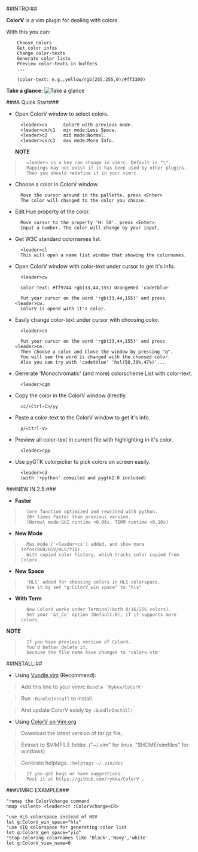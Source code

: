 
##INTRO:##

**ColorV** is a vim plugin for dealing with colors.
 
With this you can:

        Choose colors 
        Get color infos
        Change color-texts
        Generate color lists
        Preview color-texts in buffers
        ...
        
        (color-text: e.g.,yellow/rgb(255,255,0)/#ff3300)

**Take a glance:** ![Take a glance](http://i51.tinypic.com/dm4j89.png)
    
###A Quick Start###

* Open ColorV window to select colors. 

        <leader>cv      ColorV with previous mode.
        <leader>cm/c1   min mode:Less Space.
        <leader>c2      mid mode:Normal.
        <leader>cx/c3   max mode:More Info.

  **NOTE** 

>       <leader> is a key can change in vimrc. Default is "\".
>       Mappings may not exist if it has been used by other plugins.
>       Then you should redefine it in your vimrc.

* Choose a color in ColorV window.

        Move the cursor around in the pallette. press <Enter>
        The color will changed to the color you choose.

* Edit Hue property of the color.

        Move cursor to the property 'H: 50'. press <Enter>.
        Input a number. The color will change by your input.

* Get W3C standard colornames list.
 
        <leader>cl
        This will open a name list window that showing the colornames.

* Open ColorV window with color-text under cursor to get it's info.

        <leader>cw

        Color-Text: #ff9744 rgb(33,44,155) OrangeRed 'cadetblue'

        Put your cursor on the word 'rgb(33,44,155)' and press <leader>cw.
        ColorV is opend with it's color.

* Easily change color-text under cursor with choosing color.
 
        <leader>ce

        Put your cursor on the word 'rgb(33,44,155)' and press <leader>ce.
        Then choose a color and Close the window by pressing "q". 
        You will see the word is changed with the choosed color.
        Also you can try with 'cadetblue' 'hsl(50,30%,47%)'...

* Generate 'Monochromatic' (and more) colorscheme List with color-text.
 
        <leader>cgm

* Copy the color in the ColorV window directly.

        cc/<Ctrl-C>/yy

* Paste a color-text to the ColorV window to get it's info.

        p/<Ctrl-V>

* Preview all color-text in current file with highlighting in it's color.

        <leader>cpp

* Use pyGTK colorpicker to pick colors on screen easily.
 
        <leader>cd
        (with '+python' compiled and pygtk2.0 included)

###NEW IN 2.5:###
+ **Faster**

>       Core function optimized and rewrited with python.
>       10+ times Faster than previous version.
>       (Normal mode:GUI runtime <0.06s, TERM runtime <0.10s)

+ **New Mode**

>       Max mode ('<leader>cx') added, and show more infos(RGB/HSV/HLS/YIQ).
>       With copied color history, which tracks color copied from ColorV.

+ **New Space**

>       'HLS' added for choosing colors in HLS colorspace.
>       Use it by set "g:ColorV_win_space" to "hls"
 
+ **With Term**

>       Now ColorV works under Terminal(both 8/16/256 colors).   
>       Set your '&t_Co' option (Default:8), if it supports more colors.
 

  **NOTE** 

>       If you have previous version of ColorV.
>       You'd better delete it.
>       because the file name have changed to 'colorv.vim'
 
##INSTALL:##
    
  * Using [Vundle.vim](https://github.com/gmarik/vundle) (Recommend): 
  
>  Add this line to your vimrc  `Bundle 'Rykka/ColorV'` 

>  Run `:BundleInstall` to install.

>  And update ColorV eaisly by `:BundleInstall!`

  * Using [ColorV on Vim.org](http://www.vim.org/scripts/script.php?script_id=3597) 

>  Download the latest version of tar.gz file, 

>  Extract to $VIMFILE folder. ("~/.vim" for linux. "$HOME/vimfiles" for windows)

>  Generate helptags. `:helptags ~/.vim/doc`
 
>       If you got bugs or have suggestions.
>       Post it at https://github.com/rykka/ColorV . 
 
###VIMRC EXAMPLE###


```vim
"remap the ColorVchange command 
nmap <silent> <leader>cr :ColorVchange<CR>

"use HLS colorspace instead of HSV
let g:ColorV_win_space="hls"  
"use YIQ colorspace for generating color list
let g:ColorV_gen_space="yiq" 
"Stop coloring colornames like 'Black','Navy','white'
let g:ColorV_view_name=0
```
